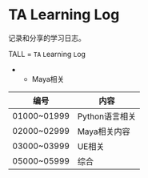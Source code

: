 # TA Learning Log

记录和分享的学习日志。

TALL = `TA` `L`earning `L`og

-
    - Maya相关

| 编号          | 内容         |
|-------------|------------|
| 01000~01999 | Python语言相关 |
| 02000~02999 | Maya相关内容   |
| 03000~03999 | UE相关       |
| 05000~05999 | 综合         |
